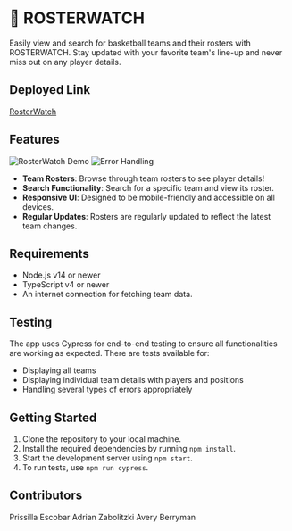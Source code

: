# 🏀 ROSTERWATCH

Easily view and search for basketball teams and their rosters with ROSTERWATCH. Stay updated with your favorite team's line-up and never miss out on any player details.

## Deployed Link
[RosterWatch](https://rosterwatch.vercel.app/)


## Features

![RosterWatch Demo](https://media.giphy.com/media/v1.Y2lkPTc5MGI3NjExYzN0bGFwdHA0N2RwdmhvemtjZGM1dDM2YzJlanE3cXE3ejVkaml5ayZlcD12MV9pbnRlcm5hbF9naWZfYnlfaWQmY3Q9Zw/EZ5mCzmcWdU6TQYaJI/giphy.gif)
![Error Handling](https://media.giphy.com/media/v1.Y2lkPTc5MGI3NjExa29vaHdmcHZ4azBkbjFvdXowMm54OTNnOWd0cmdzaGVwN2tvMDFyZCZlcD12MV9pbnRlcm5hbF9naWZfYnlfaWQmY3Q9Zw/RHffgytZuh97hDikI4/giphy.gif)


- **Team Rosters**: Browse through team rosters to see player details!
- **Search Functionality**: Search for a specific team and view its roster.
- **Responsive UI**: Designed to be mobile-friendly and accessible on all devices.
- **Regular Updates**: Rosters are regularly updated to reflect the latest team changes.

## Requirements

- Node.js v14 or newer
- TypeScript v4 or newer
- An internet connection for fetching team data.

## Testing

The app uses Cypress for end-to-end testing to ensure all functionalities are working as expected. There are tests available for:
- Displaying all teams
- Displaying individual team details with players and positions
- Handling several types of errors appropriately

## Getting Started

1. Clone the repository to your local machine.
2. Install the required dependencies by running `npm install`.
3. Start the development server using `npm start`.
4. To run tests, use `npm run cypress`.

## Contributors

Prissilla Escobar
Adrian Zabolitzki
Avery Berryman
